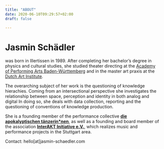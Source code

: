 ```yaml
---
title: "ABOUT"
date: 2020-06-10T09:29:57+02:00
draft: false

---
```


# Jasmin Schädler

was born in Illertissen in 1989. After completing her bachelor’s degree in physics and cultural studies, she studied theater directing at the [Academy of Performing Arts Baden-Württemberg](https://adk-bw.de/)  and in the master art praxis at the [Dutch Art Institute](https://dutchartinstitute.eu/).  

The overarching subject of her work is the questioning of knowledge hierachies. Coming from an intersectional perspective she investigates the relationship between space, perception and identity in both analog and digital In doing so, she deals with data collection, reporting and the questioning of conventions of knowledge production.

She is a founding member of the performance collective [**die apokalyptischen tänzerin*nen**](https://www.apocalypse.dance), as well as a founding and board member of the association [**InterAKT Initiative e.V.**](https://www.interakt-initiative.com), which realizes music and performance projects in the Stuttgart area.

Contact: hello[at]jasmin-schaedler.com